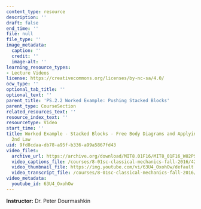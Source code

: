 ```yaml
---
content_type: resource
description: ''
draft: false
end_time: ''
file: null
file_type: ''
image_metadata:
  caption: ''
  credit: ''
  image-alt: ''
learning_resource_types:
- Lecture Videos
license: https://creativecommons.org/licenses/by-nc-sa/4.0/
ocw_type: ''
optional_tab_title: ''
optional_text: ''
parent_title: 'PS.2.2 Worked Example: Pushing Stacked Blocks'
parent_type: CourseSection
related_resources_text: ''
resource_index_text: ''
resourcetype: Video
start_time: ''
title: Worked Example - Stacked Blocks - Free Body Diagrams and Applying Newton's
  2nd Law
uid: 9fd8cdaa-db78-a95f-b336-a99a5867fd43
video_files:
  archive_url: https://archive.org/download/MIT8.01F16/MIT8_01F16_W02PS01v02_1_360p.mp4
  video_captions_file: /courses/8-01sc-classical-mechanics-fall-2016/42f53f0e48de5812b3ce2555f3b33035_63U4_OxohOw.vtt
  video_thumbnail_file: https://img.youtube.com/vi/63U4_OxohOw/default.jpg
  video_transcript_file: /courses/8-01sc-classical-mechanics-fall-2016/6c1de9756ae63d3729bdcbbd9f94b644_63U4_OxohOw.pdf
video_metadata:
  youtube_id: 63U4_OxohOw
---
```

**Instructor:** Dr. Peter Dourmashkin